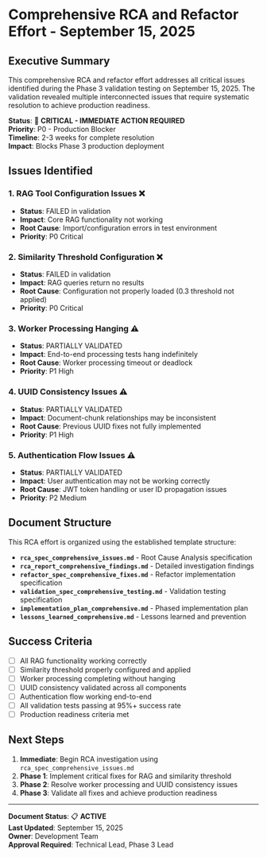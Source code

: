 # Comprehensive RCA and Refactor Effort - September 15, 2025

## Executive Summary

This comprehensive RCA and refactor effort addresses all critical issues identified during the Phase 3 validation testing on September 15, 2025. The validation revealed multiple interconnected issues that require systematic resolution to achieve production readiness.

**Status**: 🚨 **CRITICAL - IMMEDIATE ACTION REQUIRED**  
**Priority**: P0 - Production Blocker  
**Timeline**: 2-3 weeks for complete resolution  
**Impact**: Blocks Phase 3 production deployment

## Issues Identified

### 1. **RAG Tool Configuration Issues** ❌
- **Status**: FAILED in validation
- **Impact**: Core RAG functionality not working
- **Root Cause**: Import/configuration errors in test environment
- **Priority**: P0 Critical

### 2. **Similarity Threshold Configuration** ❌  
- **Status**: FAILED in validation
- **Impact**: RAG queries return no results
- **Root Cause**: Configuration not properly loaded (0.3 threshold not applied)
- **Priority**: P0 Critical

### 3. **Worker Processing Hanging** ⚠️
- **Status**: PARTIALLY VALIDATED
- **Impact**: End-to-end processing tests hang indefinitely
- **Root Cause**: Worker processing timeout or deadlock
- **Priority**: P1 High

### 4. **UUID Consistency Issues** ⚠️
- **Status**: PARTIALLY VALIDATED
- **Impact**: Document-chunk relationships may be inconsistent
- **Root Cause**: Previous UUID fixes not fully implemented
- **Priority**: P1 High

### 5. **Authentication Flow Issues** ⚠️
- **Status**: PARTIALLY VALIDATED
- **Impact**: User authentication may not be working correctly
- **Root Cause**: JWT token handling or user ID propagation issues
- **Priority**: P2 Medium

## Document Structure

This RCA effort is organized using the established template structure:

- **`rca_spec_comprehensive_issues.md`** - Root Cause Analysis specification
- **`rca_report_comprehensive_findings.md`** - Detailed investigation findings
- **`refactor_spec_comprehensive_fixes.md`** - Refactor implementation specification
- **`validation_spec_comprehensive_testing.md`** - Validation testing specification
- **`implementation_plan_comprehensive.md`** - Phased implementation plan
- **`lessons_learned_comprehensive.md`** - Lessons learned and prevention

## Success Criteria

- [ ] All RAG functionality working correctly
- [ ] Similarity threshold properly configured and applied
- [ ] Worker processing completing without hanging
- [ ] UUID consistency validated across all components
- [ ] Authentication flow working end-to-end
- [ ] All validation tests passing at 95%+ success rate
- [ ] Production readiness criteria met

## Next Steps

1. **Immediate**: Begin RCA investigation using `rca_spec_comprehensive_issues.md`
2. **Phase 1**: Implement critical fixes for RAG and similarity threshold
3. **Phase 2**: Resolve worker processing and UUID consistency issues
4. **Phase 3**: Validate all fixes and achieve production readiness

---

**Document Status**: 📋 **ACTIVE**  
**Last Updated**: September 15, 2025  
**Owner**: Development Team  
**Approval Required**: Technical Lead, Phase 3 Lead
